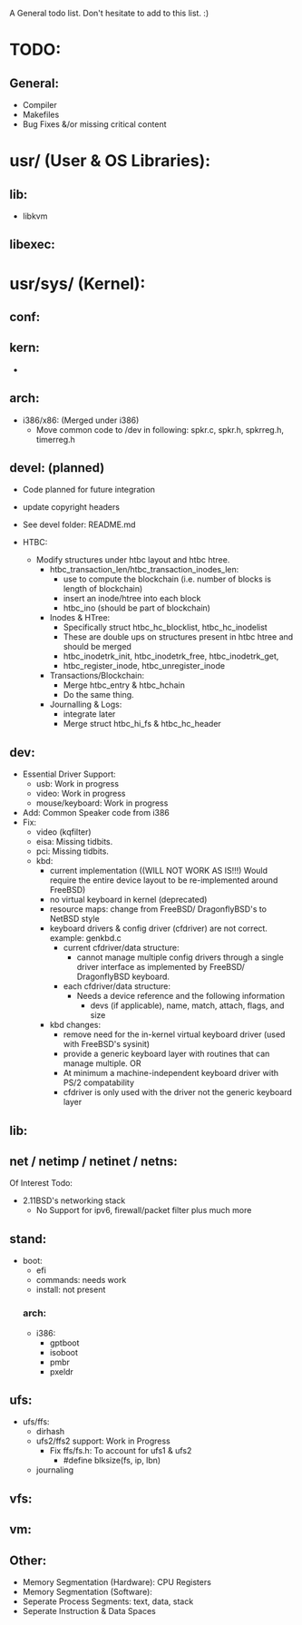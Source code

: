A General todo list. Don't hesitate to add to this list. :)

# TODO:
## General:
- Compiler
- Makefiles
- Bug Fixes &/or missing critical content

# usr/ (User & OS Libraries):
## lib:
- libkvm
		
## libexec:
		
# usr/sys/ (Kernel):
## conf:

## kern:
-
	
## arch:
- i386/x86: (Merged under i386)
	- Move common code to /dev in following: spkr.c, spkr.h, spkrreg.h, timerreg.h

## devel: (planned)
- Code planned for future integration
- update copyright headers
- See devel folder: README.md

- HTBC:
	- Modify structures under htbc layout and htbc htree.
		- htbc_transaction_len/htbc_transaction_inodes_len:
			- use to compute the blockchain (i.e. number of blocks is length of blockchain)
			- insert an inode/htree into each block
			- htbc_ino (should be part of blockchain)
		- Inodes & HTree:
			- Specifically struct htbc_hc_blocklist, htbc_hc_inodelist
			- These are double ups on structures present in htbc htree and should be merged
			- htbc_inodetrk_init, htbc_inodetrk_free, htbc_inodetrk_get, 
			- htbc_register_inode, htbc_unregister_inode
		- Transactions/Blockchain:
			- Merge htbc_entry & htbc_hchain
			- Do the same thing. 
		- Journalling & Logs:
			- integrate later
			- Merge struct htbc_hi_fs & htbc_hc_header
	
## dev:
- Essential Driver Support:
	- usb: 								Work in progress
	- video:								Work in progress
	- mouse/keyboard:						Work in progress
- Add: Common Speaker code from i386
- Fix:
	- video (kqfilter)
	- eisa: Missing tidbits.
	- pci: Missing tidbits.
	- kbd: 
		- current implementation ((WILL NOT WORK AS IS!!!) Would require the entire device 	layout 			to be re-implemented around FreeBSD)
		- no virtual keyboard in kernel (deprecated)
		- resource maps: change from FreeBSD/ DragonflyBSD's to NetBSD style
		- keyboard drivers & config driver (cfdriver) are not correct. example: genkbd.c
			- current cfdriver/data structure: 
				- cannot manage multiple config drivers through a single driver interface as 					implemented by FreeBSD/ DragonflyBSD keyboard.
			- each cfdriver/data structure:
				- Needs a device reference and the following information
					- devs (if applicable), name, match, attach, flags, and size
		- kbd changes:
			- remove need for the in-kernel virtual keyboard driver (used with FreeBSD's sysinit)
			- provide a generic keyboard layer with routines that can manage multiple.
			OR
			- At minimum a machine-independent keyboard driver with PS/2 compatability
			- cfdriver is only used with the driver not the generic keyboard layer

## lib:
	
## net / netimp / netinet / netns:
Of Interest Todo:
- 2.11BSD's networking stack
	- No Support for ipv6, firewall/packet filter plus much more

## stand:
- boot:
	- efi
	- commands: needs work
	- install: not present
	### arch:
	- i386:
		- gptboot
		- isoboot
		- pmbr
		- pxeldr

## ufs:
- ufs/ffs:
	- dirhash
	- ufs2/ffs2 support: Work in Progress
		- Fix ffs/fs.h: To account for ufs1 & ufs2
			- #define blksize(fs, ip, lbn) 
	- journaling
	
## vfs:

## vm:

## Other:
- Memory Segmentation (Hardware): CPU Registers
- Memory Segmentation (Software):
- Seperate Process Segments: text, data, stack
- Seperate Instruction & Data Spaces
